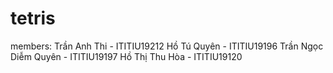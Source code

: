 # tetris
members: 
Trần Anh Thi - ITITIU19212
Hồ Tú Quyên - ITITIU19196
Trần Ngọc Diễm Quyên - ITITIU19197
Hồ Thị Thu Hòa - ITITIU19120
